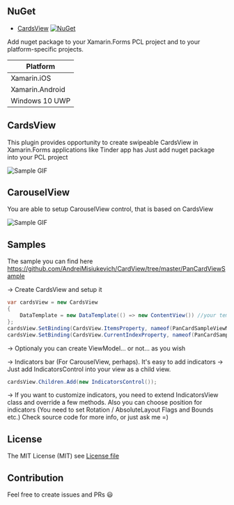 ## NuGet
* [CardsView](http://www.nuget.org/packages/CardsView) [![NuGet](https://img.shields.io/nuget/v/CardsView.svg?label=NuGet)](https://www.nuget.org/packages/CardsView)

Add nuget package to your Xamarin.Forms PCL project and to your platform-specific projects.

|Platform|
| ------------------- |
|Xamarin.iOS|
|Xamarin.Android|
|Windows 10 UWP|

## CardsView
This plugin provides opportunity to create swipeable CardsView in Xamarin.Forms applications like Tinder app has
Just add nuget package into your PCL project

![Sample GIF](https://media.giphy.com/media/3oFzlV5tQhF1udDxIY/giphy.gif)

## CarouselView
You are able to setup CarouselView control, that is based on CardsView

![Sample GIF](https://media.giphy.com/media/xULW8AB7TQf3mbEi7m/giphy.gif)

## Samples
The sample you can find here https://github.com/AndreiMisiukevich/CardView/tree/master/PanCardViewSample

-> Create CardsView and setup it
```csharp
var cardsView = new CardsView
{
    DataTemplate = new DataTemplate(() => new ContentView()) //your template
};
cardsView.SetBinding(CardsView.ItemsProperty, nameof(PanCardSampleViewModel.Items));
cardsView.SetBinding(CardsView.CurrentIndexProperty, nameof(PanCardSampleViewModel.CurrentIndex));
```
-> Optionaly you can create ViewModel... or not... as you wish

-> Indicators bar (For CarouselView, perhaps). It's easy to add indicators
-> Just add IndicatorsControl into your view as a child view.

```csharp
cardsView.Children.Add(new IndicatorsControl());
```
-> If you want to customize indicators, you need to extend IndicatorsView class and override a few methods. 
Also you can choose position for indicators (You need to set Rotation / AbsoluteLayout Flags and Bounds etc.)
Check source code for more info, or just ask me =)

## License
The MIT License (MIT) see [License file](LICENSE)

## Contribution
Feel free to create issues and PRs 😃

